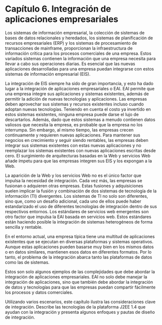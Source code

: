 # Capítulo 6. Integración de aplicaciones empresariales
Los sistemas de información empresarial, la colección de sistemas de bases de datos relacionales y heredados, los sistemas de planificación de recursos empresariales (ERP) y los sistemas de procesamiento de transacciones de mainframe, proporcionan la infraestructura de información crítica para los procesos comerciales de una empresa. Estos variados sistemas contienen la información que una empresa necesita para llevar a cabo sus operaciones diarias. Es esencial que las nuevas aplicaciones desarrolladas para una empresa puedan integrarse con estos sistemas de información empresarial (EIS).

La integración de EIS siempre ha sido de gran importancia, y esto ha dado lugar a la integración de aplicaciones empresariales o EAI. EAI permite que una empresa integre sus aplicaciones y sistemas existentes, además de permitir la adición de nuevas tecnologías y aplicaciones. Las empresas deben aprovechar sus sistemas y recursos existentes incluso cuando adoptan nuevas tecnologías. Teniendo en cuenta el costo ya invertido en estos sistemas existentes, ninguna empresa puede darse el lujo de descartarlos. Además, dado que estos sistemas a menudo contienen datos valiosos que necesita la empresa, es probable que la empresa no los interrumpa. Sin embargo, al mismo tiempo, las empresas crecen continuamente y requieren nuevas aplicaciones. Para mantener sus negocios en crecimiento y seguir siendo rentables, las empresas deben integrar sus sistemas existentes con estas nuevas aplicaciones y no reemplazar los sistemas existentes con nuevas aplicaciones escritas desde cero. El surgimiento de arquitecturas basadas en la Web y servicios Web añade ímpetu para que las empresas integren sus EIS y los expongan a la Web.

La aparición de la Web y los servicios Web no es el único factor que impulsa la necesidad de integración. Cada vez más, las empresas se fusionan o adquieren otras empresas. Estas fusiones y adquisiciones suelen implicar la fusión y combinación de dos sistemas de tecnología de la información (TI) divergentes. Los sistemas de TI no solo son diferentes, sino que, como un desafío adicional, cada uno de ellos puede haber estandarizado el uso de diferentes tecnologías de integración dentro de sus respectivos entornos. Los estándares de servicios web emergentes son otro factor que impulsa la EAI basada en servicios web. Estos estándares están haciendo posible la integración de sistemas heterogéneos de forma sencilla y rentable.

En el entorno actual, una empresa típica tiene una multitud de aplicaciones existentes que se ejecutan en diversas plataformas y sistemas operativos. Aunque estas aplicaciones pueden basarse muy bien en los mismos datos o en datos similares, mantienen esos datos en diferentes formatos. Por lo tanto, el problema de la integración abarca tanto las plataformas de datos como las de sistemas.

Estos son solo algunos ejemplos de las complejidades que debe abordar la integración de aplicaciones empresariales. EAI no solo debe manejar la integración de aplicaciones, sino que también debe abordar la integración de datos y tecnologías para que las empresas puedan compartir fácilmente los procesos y datos comerciales.

Utilizando varios escenarios, este capítulo ilustra las consideraciones clave de integración. Describe las tecnologías de la plataforma J2EE 1.4 que ayudan con la integración y presenta algunos enfoques y pautas de diseño de integración.

